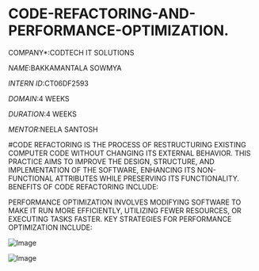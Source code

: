 # CODE-REFACTORING-AND-PERFORMANCE-OPTIMIZATION.

COMPANY*:CODTECH IT SOLUTIONS

*NAME*:BAKKAMANTALA SOWMYA

*INTERN ID*:CT06DF2593

*DOMAIN*:4 WEEKS

*DURATION*:4 WEEKS

*MENTOR*:NEELA SANTOSH

#CODE REFACTORING IS THE PROCESS OF RESTRUCTURING EXISTING COMPUTER CODE WITHOUT CHANGING ITS EXTERNAL BEHAVIOR. THIS PRACTICE AIMS TO IMPROVE THE DESIGN, STRUCTURE, AND IMPLEMENTATION OF THE SOFTWARE, ENHANCING ITS NON-FUNCTIONAL ATTRIBUTES WHILE PRESERVING ITS FUNCTIONALITY. BENEFITS OF CODE REFACTORING INCLUDE:

PERFORMANCE OPTIMIZATION INVOLVES MODIFYING SOFTWARE TO MAKE IT RUN MORE EFFICIENTLY, UTILIZING FEWER RESOURCES, OR EXECUTING TASKS FASTER. KEY STRATEGIES FOR PERFORMANCE OPTIMIZATION INCLUDE:

![Image](https://github.com/user-attachments/assets/027c9b10-38f7-4b54-8808-b8a570e5439c)

![Image](https://github.com/user-attachments/assets/24208da3-53b5-45c4-b202-e1e877848bee)
